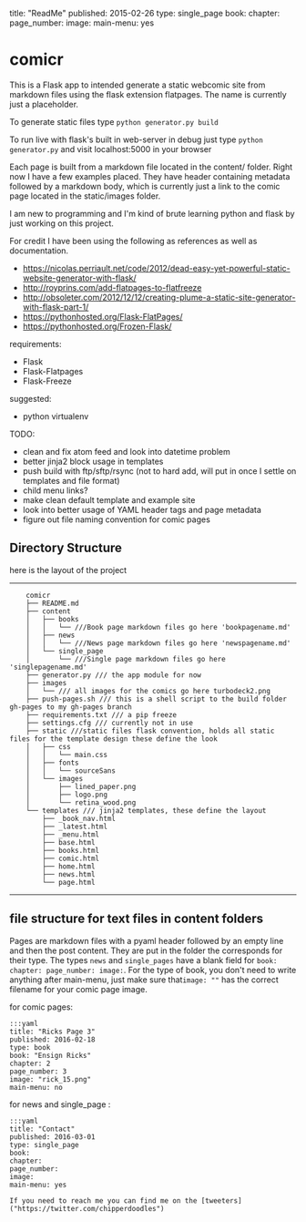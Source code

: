 title: "ReadMe"
published: 2015-02-26
type: single_page
book:
chapter:
page_number:
image:
main-menu: yes

# comicr

This is a Flask app to intended generate a static webcomic site from markdown files using the flask extension flatpages. The name is currently just a placeholder.

To generate static files type `python generator.py build`

To run live with flask's built in web-server in debug just type `python generator.py` and visit localhost:5000 in your browser

Each page is built from a markdown file located in the content/ folder. Right now I have a few examples placed. They have header containing metadata followed by a markdown body, which is currently just a link to the comic page located in the static/images folder.

I am new to programming and I'm kind of brute learning python and flask by just working on this project.

For credit I have been using the following as references as well as documentation.

 * <https://nicolas.perriault.net/code/2012/dead-easy-yet-powerful-static-website-generator-with-flask/>
 * <http://royprins.com/add-flatpages-to-flatfreeze>
 * <http://obsoleter.com/2012/12/12/creating-plume-a-static-site-generator-with-flask-part-1/>
 * <https://pythonhosted.org/Flask-FlatPages/>
 * <https://pythonhosted.org/Frozen-Flask/>

requirements:

 * Flask
 * Flask-Flatpages
 * Flask-Freeze

suggested:

 * python virtualenv

TODO:

  * clean and fix atom feed and look into datetime problem
  * better jinja2 block usage in templates
  * push build with ftp/sftp/rsync (not to hard add, will put in once I settle on templates and file format)
  * child menu links?
  * make clean default template and example site
  * look into better usage of YAML header tags and page metadata
  * figure out file naming convention for comic pages

## Directory Structure
here is the layout of the project

---

        comicr
        ├── README.md
        ├── content
        │   ├── books
        │   │   └── ///Book page markdown files go here 'bookpagename.md'
        │   ├── news
        │   │   └── ///News page markdown files go here 'newspagename.md'
        │   └── single_page
        │       └── ///Single page markdown files go here 'singlepagename.md'
        ├── generator.py /// the app module for now
        ├── images
        │   └── /// all images for the comics go here turbodeck2.png
        ├── push-pages.sh /// this is a shell script to the build folder gh-pages to my gh-pages branch
        ├── requirements.txt /// a pip freeze
        ├── settings.cfg /// currently not in use
        ├── static ///static files flask convention, holds all static files for the template design these define the look
        │   ├── css
        │   │   └── main.css
        │   ├── fonts
        │   │   └── sourceSans
        │   └── images
        │       ├── lined_paper.png
        │       ├── logo.png
        │       └── retina_wood.png
        └── templates /// jinja2 templates, these define the layout
            ├── _book_nav.html
            ├── _latest.html
            ├── _menu.html
            ├── base.html
            ├── books.html
            ├── comic.html
            ├── home.html
            ├── news.html
            └── page.html


---
## file structure for text files in content folders
Pages are markdown files with a pyaml header followed by an empty line and then the post content. They are put in the folder the corresponds for their type. The types `news` and `single_pages` have a blank field for `book: chapter: page_number: image:`. For the type of book, you don't need to write anything after main-menu, just make sure that`image: ""` has the correct filename for your comic page image.

for comic pages:

    :::yaml
    title: "Ricks Page 3"
    published: 2016-02-18
    type: book
    book: "Ensign Ricks"
    chapter: 2
    page_number: 3
    image: "rick_15.png"
    main-menu: no


for news and single_page :

    :::yaml
    title: "Contact"
    published: 2016-03-01
    type: single_page
    book:
    chapter:
    page_number:
    image:
    main-menu: yes

    If you need to reach me you can find me on the [tweeters]("https://twitter.com/chipperdoodles")
